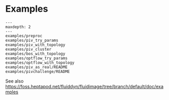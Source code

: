 # Examples

```{toctree}
---
maxdepth: 2
---
examples/preproc
examples/piv_try_params
examples/piv_with_topology
examples/piv_cluster
examples/bos_with_topology
examples/optflow_try_params
examples/optflow_with_topology
examples/piv_as_real/README
examples/pivchallenge/README
```

See also <https://foss.heptapod.net/fluiddyn/fluidimage/tree/branch/default/doc/examples>
